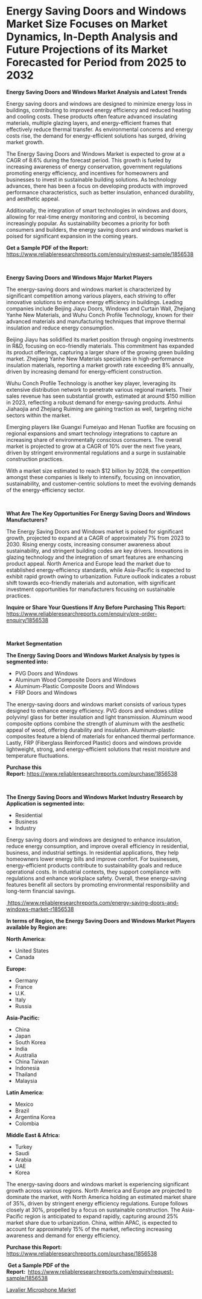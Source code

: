 <p><h1>Energy Saving Doors and Windows Market Size Focuses on Market Dynamics, In-Depth Analysis and Future Projections of its Market Forecasted for Period from 2025 to 2032</h1></p><p><strong>Energy Saving Doors and Windows Market Analysis and Latest Trends</strong></p>
<p><p>Energy saving doors and windows are designed to minimize energy loss in buildings, contributing to improved energy efficiency and reduced heating and cooling costs. These products often feature advanced insulating materials, multiple glazing layers, and energy-efficient frames that effectively reduce thermal transfer. As environmental concerns and energy costs rise, the demand for energy-efficient solutions has surged, driving market growth.</p><p>The Energy Saving Doors and Windows Market is expected to grow at a CAGR of 8.6% during the forecast period. This growth is fueled by increasing awareness of energy conservation, government regulations promoting energy efficiency, and incentives for homeowners and businesses to invest in sustainable building solutions. As technology advances, there has been a focus on developing products with improved performance characteristics, such as better insulation, enhanced durability, and aesthetic appeal. </p><p>Additionally, the integration of smart technologies in windows and doors, allowing for real-time energy monitoring and control, is becoming increasingly popular. As sustainability becomes a priority for both consumers and builders, the energy saving doors and windows market is poised for significant expansion in the coming years.</p></p>
<p><strong>Get a Sample PDF of the Report:&nbsp;</strong> <a href="https://www.reliableresearchreports.com/enquiry/request-sample/1856538?utm_campaign=2294&utm_medium=2&utm_source=Github&utm_content=ia&utm_term=07022025&utm_id=energy-saving-doors-and-windows">https://www.reliableresearchreports.com/enquiry/request-sample/1856538</a></p>
<p>&nbsp;</p>
<p><strong>Energy Saving Doors and Windows Major Market Players</strong></p>
<p><p>The energy-saving doors and windows market is characterized by significant competition among various players, each striving to offer innovative solutions to enhance energy efficiency in buildings. Leading companies include Beijing Jiayu Doors, Windows and Curtain Wall, Zhejiang Yanhe New Materials, and Wuhu Conch Profile Technology, known for their advanced materials and manufacturing techniques that improve thermal insulation and reduce energy consumption.</p><p>Beijing Jiayu has solidified its market position through ongoing investments in R&D, focusing on eco-friendly materials. This commitment has expanded its product offerings, capturing a larger share of the growing green building market. Zhejiang Yanhe New Materials specializes in high-performance insulation materials, reporting a market growth rate exceeding 8% annually, driven by increasing demand for energy-efficient construction.</p><p>Wuhu Conch Profile Technology is another key player, leveraging its extensive distribution network to penetrate various regional markets. Their sales revenue has seen substantial growth, estimated at around $150 million in 2023, reflecting a robust demand for energy-saving products. Anhui Jiahaojia and Zhejiang Ruiming are gaining traction as well, targeting niche sectors within the market.</p><p>Emerging players like Guangxi Fumeiyao and Henan Tuofike are focusing on regional expansions and smart technology integrations to capture an increasing share of environmentally conscious consumers. The overall market is projected to grow at a CAGR of 10% over the next five years, driven by stringent environmental regulations and a surge in sustainable construction practices.</p><p>With a market size estimated to reach $12 billion by 2028, the competition amongst these companies is likely to intensify, focusing on innovation, sustainability, and customer-centric solutions to meet the evolving demands of the energy-efficiency sector.</p></p>
<p>&nbsp;</p>
<p><strong>What Are The Key Opportunities For Energy Saving Doors and Windows Manufacturers?</strong></p>
<p><p>The Energy Saving Doors and Windows market is poised for significant growth, projected to expand at a CAGR of approximately 7% from 2023 to 2030. Rising energy costs, increasing consumer awareness about sustainability, and stringent building codes are key drivers. Innovations in glazing technology and the integration of smart features are enhancing product appeal. North America and Europe lead the market due to established energy-efficiency standards, while Asia-Pacific is expected to exhibit rapid growth owing to urbanization. Future outlook indicates a robust shift towards eco-friendly materials and automation, with significant investment opportunities for manufacturers focusing on sustainable practices.</p></p>
<p><strong>Inquire or Share Your Questions If Any Before Purchasing This Report:</strong> <a href="https://www.reliableresearchreports.com/enquiry/pre-order-enquiry/1856538?utm_campaign=2294&utm_medium=2&utm_source=Github&utm_content=ia&utm_term=07022025&utm_id=energy-saving-doors-and-windows">https://www.reliableresearchreports.com/enquiry/pre-order-enquiry/1856538</a></p>
<p>&nbsp;</p>
<p><strong>Market Segmentation</strong></p>
<p><strong>The Energy Saving Doors and Windows Market Analysis by types is segmented into:</strong></p>
<p><ul><li>PVG Doors and Windows</li><li>Aluminum Wood Composite Doors and Windows</li><li>Aluminum-Plastic Composite Doors and Windows</li><li>FRP Doors and Windows</li></ul></p>
<p><p>The energy-saving doors and windows market consists of various types designed to enhance energy efficiency. PVG doors and windows utilize polyvinyl glass for better insulation and light transmission. Aluminum wood composite options combine the strength of aluminum with the aesthetic appeal of wood, offering durability and insulation. Aluminum-plastic composites feature a blend of materials for enhanced thermal performance. Lastly, FRP (Fiberglass Reinforced Plastic) doors and windows provide lightweight, strong, and energy-efficient solutions that resist moisture and temperature fluctuations.</p></p>
<p><strong>Purchase this Report:&nbsp;</strong><a href="https://www.reliableresearchreports.com/purchase/1856538?utm_campaign=2294&utm_medium=2&utm_source=Github&utm_content=ia&utm_term=07022025&utm_id=energy-saving-doors-and-windows">https://www.reliableresearchreports.com/purchase/1856538</a></p>
<p>&nbsp;</p>
<p><strong>The Energy Saving Doors and Windows Market Industry Research by Application is segmented into:</strong></p>
<p><ul><li>Residential</li><li>Business</li><li>Industry</li></ul></p>
<p><p>Energy saving doors and windows are designed to enhance insulation, reduce energy consumption, and improve overall efficiency in residential, business, and industrial settings. In residential applications, they help homeowners lower energy bills and improve comfort. For businesses, energy-efficient products contribute to sustainability goals and reduce operational costs. In industrial contexts, they support compliance with regulations and enhance workplace safety. Overall, these energy-saving features benefit all sectors by promoting environmental responsibility and long-term financial savings.</p></p>
<p><a href="https://www.reliableresearchreports.com/energy-saving-doors-and-windows-market-r1856538?utm_campaign=2294&utm_medium=2&utm_source=Github&utm_content=ia&utm_term=07022025&utm_id=energy-saving-doors-and-windows">&nbsp;https://www.reliableresearchreports.com/energy-saving-doors-and-windows-market-r1856538</a></p>
<p><strong>In terms of Region, the Energy Saving Doors and Windows Market Players available by Region are:</strong></p>
<p>
    <p> <strong> North America: </strong>
        <ul>
            <li>United States</li>
            <li>Canada</li>
        </ul>
        </p> 
    <p> <strong> Europe: </strong>
        <ul>
            <li>Germany</li>
            <li>France</li>
            <li>U.K.</li>
            <li>Italy</li>
            <li>Russia</li>
        </ul>
        </p> 
    <p> <strong> Asia-Pacific: </strong>
        <ul>
            <li>China</li>
            <li>Japan</li>
            <li>South Korea</li>
            <li>India</li>
            <li>Australia</li>
            <li>China Taiwan</li>
            <li>Indonesia</li>
            <li>Thailand</li>
            <li>Malaysia</li>
        </ul>
        </p> 
    <p> <strong> Latin America: </strong>
        <ul>
            <li>Mexico</li>
            <li>Brazil</li>
            <li>Argentina Korea</li>
            <li>Colombia</li>
        </ul>
        </p> 
    <p> <strong> Middle East & Africa: </strong>
        <ul>
            <li>Turkey</li>
            <li>Saudi</li>
            <li>Arabia</li>
            <li>UAE</li>
            <li>Korea</li>
        </ul>
    </p>
    </p>
<p><p>The energy-saving doors and windows market is experiencing significant growth across various regions. North America and Europe are projected to dominate the market, with North America holding an estimated market share of 35%, driven by stringent energy efficiency regulations. Europe follows closely at 30%, propelled by a focus on sustainable construction. The Asia-Pacific region is anticipated to expand rapidly, capturing around 25% market share due to urbanization. China, within APAC, is expected to account for approximately 15% of the market, reflecting increasing awareness and demand for energy efficiency.</p></p>
<p><strong>Purchase this Report: </strong><a href="https://www.reliableresearchreports.com/purchase/1856538?utm_campaign=2294&utm_medium=2&utm_source=Github&utm_content=ia&utm_term=07022025&utm_id=energy-saving-doors-and-windows">https://www.reliableresearchreports.com/purchase/1856538</a></p>
<p>&nbsp;<strong>Get a Sample PDF of the Report:&nbsp;&nbsp;</strong><a href="https://www.reliableresearchreports.com/enquiry/request-sample/1856538?utm_campaign=2294&utm_medium=2&utm_source=Github&utm_content=ia&utm_term=07022025&utm_id=energy-saving-doors-and-windows">https://www.reliableresearchreports.com/enquiry/request-sample/1856538</a></p>
<p><strong></strong></p>
<p><p><a href="https://github.com/osbornrdaflalo/Market-Research-Report-List-1/blob/main/lavalier-microphone-market.md?utm_campaign=2294&utm_medium=2&utm_source=Github&utm_content=ia&utm_term=07022025&utm_id=energy-saving-doors-and-windows">Lavalier Microphone Market</a></p></p>